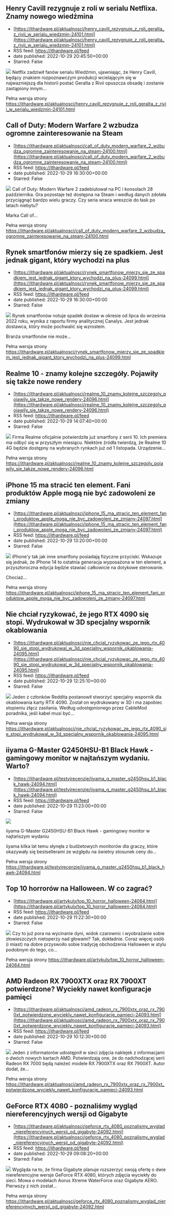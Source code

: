 ## Henry Cavill rezygnuje z roli w serialu Netflixa. Znamy nowego wiedźmina
 - [https://ithardware.pl/aktualnosci/henry_cavill_rezygnuje_z_roli_geralta_z_rivii_w_serialu_wiedzmin-24101.html](https://ithardware.pl/aktualnosci/henry_cavill_rezygnuje_z_roli_geralta_z_rivii_w_serialu_wiedzmin-24101.html)
 - RSS feed: https://ithardware.pl/feed
 - date published: 2022-10-29 20:45:50+00:00
 - Starred: False

<img src="https://ithardware.pl/artykuly/min/24101_1.jpg" />            Netflix zadziwił fan&oacute;w serialu Wiedźmin, ujawniając, że Henry Cavill, będący znakiem rozpoznawczym produkcji wcielającym się w najwazniejszą dla historii postać Geralta z Rivii opuszcza obsadę i zostanie zastąpiony innym...
            <p>Pełna wersja strony <a href="https://ithardware.pl/aktualnosci/henry_cavill_rezygnuje_z_roli_geralta_z_rivii_w_serialu_wiedzmin-24101.html">https://ithardware.pl/aktualnosci/henry_cavill_rezygnuje_z_roli_geralta_z_rivii_w_serialu_wiedzmin-24101.html</a></p>

## Call of Duty: Modern Warfare 2 wzbudza ogromne zainteresowanie na Steam
 - [https://ithardware.pl/aktualnosci/call_of_duty_modern_warfare_2_wzbudza_ogromne_zainteresowanie_na_steam-24100.html](https://ithardware.pl/aktualnosci/call_of_duty_modern_warfare_2_wzbudza_ogromne_zainteresowanie_na_steam-24100.html)
 - RSS feed: https://ithardware.pl/feed
 - date published: 2022-10-29 18:30:00+00:00
 - Starred: False

<img src="https://ithardware.pl/artykuly/min/24100_1.jpg" />            Call of Duty: Modern Warfare 2 zadebiutował na PC i konsolach 28 października. Gra pozostaje też dostępna na Steam i według danych zdołała przyciągnąć bardzo wielu graczy. Czy seria wraca wreszcie do łask po latach niebytu?

Marka Call of...
            <p>Pełna wersja strony <a href="https://ithardware.pl/aktualnosci/call_of_duty_modern_warfare_2_wzbudza_ogromne_zainteresowanie_na_steam-24100.html">https://ithardware.pl/aktualnosci/call_of_duty_modern_warfare_2_wzbudza_ogromne_zainteresowanie_na_steam-24100.html</a></p>

## Rynek smartfonów mierzy się ze spadkiem. Jest jednak gigant, który wychodzi na plus
 - [https://ithardware.pl/aktualnosci/rynek_smartfonow_mierzy_sie_ze_spadkiem_jest_jednak_gigant_ktory_wychodzi_na_plus-24099.html](https://ithardware.pl/aktualnosci/rynek_smartfonow_mierzy_sie_ze_spadkiem_jest_jednak_gigant_ktory_wychodzi_na_plus-24099.html)
 - RSS feed: https://ithardware.pl/feed
 - date published: 2022-10-29 16:30:00+00:00
 - Starred: False

<img src="https://ithardware.pl/artykuly/min/24099_1.jpg" />            Rynek smartfon&oacute;w notuje spadek dostaw w okresie od lipca do września 2022 roku, wynika z raportu firmy analitycznej&nbsp;Canalys. Jest jednak dostawca, kt&oacute;ry&nbsp;może&nbsp;pochwalić się wzrostem.

Branża smartfon&oacute;w nie może...
            <p>Pełna wersja strony <a href="https://ithardware.pl/aktualnosci/rynek_smartfonow_mierzy_sie_ze_spadkiem_jest_jednak_gigant_ktory_wychodzi_na_plus-24099.html">https://ithardware.pl/aktualnosci/rynek_smartfonow_mierzy_sie_ze_spadkiem_jest_jednak_gigant_ktory_wychodzi_na_plus-24099.html</a></p>

## Realme 10 - znamy kolejne szczegóły. Pojawiły się także nowe rendery
 - [https://ithardware.pl/aktualnosci/realme_10_znamy_kolejne_szczegoly_pojawily_sie_takze_nowe_rendery-24096.html](https://ithardware.pl/aktualnosci/realme_10_znamy_kolejne_szczegoly_pojawily_sie_takze_nowe_rendery-24096.html)
 - RSS feed: https://ithardware.pl/feed
 - date published: 2022-10-29 14:07:40+00:00
 - Starred: False

<img src="https://ithardware.pl/artykuly/min/24096_1.jpg" />            Firma Realme oficjalnie potwierdziła już smartfony z serii 10. Ich premiera ma odbyć się w przyszłym miesiącu. Niekt&oacute;re źr&oacute;dła twierdzą, że&nbsp;Realme 10 4G będzie dostępny na wybranych rynkach już od 1 listopada. Urządzenie...
            <p>Pełna wersja strony <a href="https://ithardware.pl/aktualnosci/realme_10_znamy_kolejne_szczegoly_pojawily_sie_takze_nowe_rendery-24096.html">https://ithardware.pl/aktualnosci/realme_10_znamy_kolejne_szczegoly_pojawily_sie_takze_nowe_rendery-24096.html</a></p>

## iPhone 15 ma stracić ten element. Fani produktów Apple mogą nie być zadowoleni ze zmiany
 - [https://ithardware.pl/aktualnosci/iphone_15_ma_stracic_ten_element_fani_produktow_apple_moga_nie_byc_zadowoleni_ze_zmiany-24097.html](https://ithardware.pl/aktualnosci/iphone_15_ma_stracic_ten_element_fani_produktow_apple_moga_nie_byc_zadowoleni_ze_zmiany-24097.html)
 - RSS feed: https://ithardware.pl/feed
 - date published: 2022-10-29 13:20:00+00:00
 - Starred: False

<img src="https://ithardware.pl/artykuly/min/24097_1.jpg" />            iPhone'y tak jak inne smartfony posiadają fizyczne przyciski. Wskazuje się jednak, że iPhone 14 to ostatnia generacja wyposażona w ten element, a przyszłoroczna edycja będzie stawiać całkowicie na dotykowe sterowanie.

Chociaż...
            <p>Pełna wersja strony <a href="https://ithardware.pl/aktualnosci/iphone_15_ma_stracic_ten_element_fani_produktow_apple_moga_nie_byc_zadowoleni_ze_zmiany-24097.html">https://ithardware.pl/aktualnosci/iphone_15_ma_stracic_ten_element_fani_produktow_apple_moga_nie_byc_zadowoleni_ze_zmiany-24097.html</a></p>

## Nie chciał ryzykować, że jego RTX 4090 się stopi. Wydrukował w 3D specjalny wspornik okablowania
 - [https://ithardware.pl/aktualnosci/nie_chcial_ryzykowac_ze_jego_rtx_4090_sie_stopi_wydrukowal_w_3d_specjalny_wspornik_okablowania-24095.html](https://ithardware.pl/aktualnosci/nie_chcial_ryzykowac_ze_jego_rtx_4090_sie_stopi_wydrukowal_w_3d_specjalny_wspornik_okablowania-24095.html)
 - RSS feed: https://ithardware.pl/feed
 - date published: 2022-10-29 12:25:10+00:00
 - Starred: False

<img src="https://ithardware.pl/artykuly/min/24095_1.jpg" />            Jeden z członk&oacute;w Reddita postanowił stworzyć specjalny wspornik dla okablowania karty RTX 4090. Został on wydrukowany w 3D i ma zapobiec stopieniu złącz zasilania. Według udostępnionego przez CableMod poradnika, jeśli kabel musi być...
            <p>Pełna wersja strony <a href="https://ithardware.pl/aktualnosci/nie_chcial_ryzykowac_ze_jego_rtx_4090_sie_stopi_wydrukowal_w_3d_specjalny_wspornik_okablowania-24095.html">https://ithardware.pl/aktualnosci/nie_chcial_ryzykowac_ze_jego_rtx_4090_sie_stopi_wydrukowal_w_3d_specjalny_wspornik_okablowania-24095.html</a></p>

## iiyama G-Master G2450HSU-B1 Black Hawk - gamingowy monitor w najtańszym wydaniu. Warto?
 - [https://ithardware.pl/testyirecenzje/iiyama_g_master_g2450hsu_b1_black_hawk-24094.html](https://ithardware.pl/testyirecenzje/iiyama_g_master_g2450hsu_b1_black_hawk-24094.html)
 - RSS feed: https://ithardware.pl/feed
 - date published: 2022-10-29 11:23:00+00:00
 - Starred: False

<img src="https://ithardware.pl/artykuly/min/24094_1.jpg" />            

iiyama G-Master G2450HSU-B1 Black Hawk - gamingowy monitor w najtańszym wydaniu

iiyama kilka lat temu słynęła z budżetowych monitor&oacute;w dla graczy, kt&oacute;re okazywały się bestsellerami ze względu na świetny stosunek ceny do...
            <p>Pełna wersja strony <a href="https://ithardware.pl/testyirecenzje/iiyama_g_master_g2450hsu_b1_black_hawk-24094.html">https://ithardware.pl/testyirecenzje/iiyama_g_master_g2450hsu_b1_black_hawk-24094.html</a></p>

## Top 10 horrorów na Halloween. W co zagrać?
 - [https://ithardware.pl/artykuly/top_10_horror_halloween-24064.html](https://ithardware.pl/artykuly/top_10_horror_halloween-24064.html)
 - RSS feed: https://ithardware.pl/feed
 - date published: 2022-10-29 11:22:30+00:00
 - Starred: False

<img src="https://ithardware.pl/artykuly/min/24064_1.jpg" />            Czy to już pora na wycinanie dyni, widok czarownic i wyobrażanie sobie złowieszczych nietoperzy nad głowami? Tak, dokładnie. Coraz więcej os&oacute;b (i miast) na dobre przyswoiło sobie tradycję obchodzenia Halloween w stylu podobnym do tego, co...
            <p>Pełna wersja strony <a href="https://ithardware.pl/artykuly/top_10_horror_halloween-24064.html">https://ithardware.pl/artykuly/top_10_horror_halloween-24064.html</a></p>

## AMD Radeon RX 7900XTX oraz RX 7900XT potwierdzone? Wyciekły nawet konfiguracje pamięci
 - [https://ithardware.pl/aktualnosci/amd_radeon_rx_7900xtx_oraz_rx_7900xt_potwierdzone_wyciekly_nawet_konfiguracje_pamieci-24093.html](https://ithardware.pl/aktualnosci/amd_radeon_rx_7900xtx_oraz_rx_7900xt_potwierdzone_wyciekly_nawet_konfiguracje_pamieci-24093.html)
 - RSS feed: https://ithardware.pl/feed
 - date published: 2022-10-29 10:12:30+00:00
 - Starred: False

<img src="https://ithardware.pl/artykuly/min/24093_1.jpg" />            Jeden z informator&oacute;w udostępnił w sieci zdjęcia naklejek z informacjami o dw&oacute;ch nowych kartach AMD. Potwierdzają one, że do nadchodzącej serii Radeon RX 7000 będą należeć modele RX 7900XTX oraz RX 7900XT. Autor dodał, że...
            <p>Pełna wersja strony <a href="https://ithardware.pl/aktualnosci/amd_radeon_rx_7900xtx_oraz_rx_7900xt_potwierdzone_wyciekly_nawet_konfiguracje_pamieci-24093.html">https://ithardware.pl/aktualnosci/amd_radeon_rx_7900xtx_oraz_rx_7900xt_potwierdzone_wyciekly_nawet_konfiguracje_pamieci-24093.html</a></p>

## GeForce RTX 4080 - poznaliśmy wygląd niereferencyjnych wersji od Gigabyte
 - [https://ithardware.pl/aktualnosci/geforce_rtx_4080_poznalismy_wyglad_niereferencyjnych_wersji_od_gigabyte-24092.html](https://ithardware.pl/aktualnosci/geforce_rtx_4080_poznalismy_wyglad_niereferencyjnych_wersji_od_gigabyte-24092.html)
 - RSS feed: https://ithardware.pl/feed
 - date published: 2022-10-29 09:08:20+00:00
 - Starred: False

<img src="https://ithardware.pl/artykuly/min/24092_1.jpg" />            Wygląda na to, że firma Gigabyte planuje rozszerzyć swoją ofertę o dwie niereferencyjne wersje GeForce RTX 4080, kt&oacute;rych zdjęcia wyciekły do sieci. Mowa o modelach Aorus Xtreme WaterForce oraz Gigabyte&nbsp;AERO. Pierwszy z nich został...
            <p>Pełna wersja strony <a href="https://ithardware.pl/aktualnosci/geforce_rtx_4080_poznalismy_wyglad_niereferencyjnych_wersji_od_gigabyte-24092.html">https://ithardware.pl/aktualnosci/geforce_rtx_4080_poznalismy_wyglad_niereferencyjnych_wersji_od_gigabyte-24092.html</a></p>
